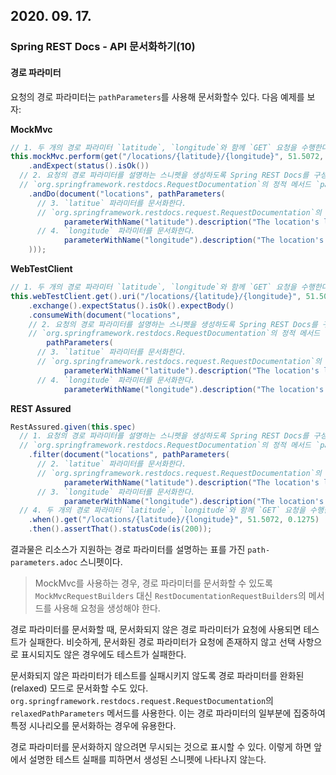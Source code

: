 ## 2020. 09. 17.

### Spring REST Docs - API 문서화하기(10)

#### 경로 파라미터

요청의 경로 파라미터는 `pathParameters`를 사용해 문서화할수 있다. 다음 예제를 보자:

**MockMvc**

```java
// 1. 두 개의 경로 파라미터 `latitude`, `longitude`와 함께 `GET` 요청을 수행한다.
this.mockMvc.perform(get("/locations/{latitude}/{longitude}", 51.5072, 0.1275)) 
	.andExpect(status().isOk())
  // 2. 요청의 경로 파라미터를 설명하는 스니펫을 생성하도록 Spring REST Docs를 구성한다.
  // `org.springframework.restdocs.RequestDocumentation`의 정적 메서드 `pathParameters`를 사용한다.
	.andDo(document("locations", pathParameters( 
      // 3. `latitue` 파라미터를 문서화한다.
      // `org.springframework.restdocs.request.RequestDocumentation`의 정적 메서드 `parameterWithName`을 사용한다.
			parameterWithName("latitude").description("The location's latitude"), 
      // 4. `longitude` 파라미터를 문서화한다.
			parameterWithName("longitude").description("The location's longitude") 
	)));
```

**WebTestClient**

```java
// 1. 두 개의 경로 파라미터 `latitude`, `longitude`와 함께 `GET` 요청을 수행한다.
this.webTestClient.get().uri("/locations/{latitude}/{longitude}", 51.5072, 0.1275) 
	.exchange().expectStatus().isOk().expectBody()
	.consumeWith(document("locations",
    // 2. 요청의 경로 파라미터를 설명하는 스니펫을 생성하도록 Spring REST Docs를 구성한다.
    // `org.springframework.restdocs.RequestDocumentation`의 정적 메서드 `pathParameters`를 사용한다.
		pathParameters( 
      // 3. `latitue` 파라미터를 문서화한다.
      // `org.springframework.restdocs.request.RequestDocumentation`의 정적 메서드 `parameterWithName`을 사용한다.
			parameterWithName("latitude").description("The location's latitude"), 
      // 4. `longitude` 파라미터를 문서화한다.
			parameterWithName("longitude").description("The location's longitude")))); 
```

**REST Assured**

```java
RestAssured.given(this.spec)
  // 1. 요청의 경로 파라미터를 설명하는 스니펫을 생성하도록 Spring REST Docs를 구성한다.
  // `org.springframework.restdocs.RequestDocumentation`의 정적 메서드 `pathParameters`를 사용한다.
	.filter(document("locations", pathParameters( 
      // 2. `latitue` 파라미터를 문서화한다.
      // `org.springframework.restdocs.request.RequestDocumentation`의 정적 메서드 `parameterWithName`을 사용한다.
			parameterWithName("latitude").description("The location's latitude"), 
      // 3. `longitude` 파라미터를 문서화한다.
			parameterWithName("longitude").description("The location's longitude")))) 
  // 4. 두 개의 경로 파라미터 `latitude`, `longitude`와 함께 `GET` 요청을 수행한다.
	.when().get("/locations/{latitude}/{longitude}", 51.5072, 0.1275) 
	.then().assertThat().statusCode(is(200));
```

결과물은 리소스가 지원하는 경로 파라미터를 설명하는 표를 가진 `path-parameters.adoc` 스니펫이다.

> MockMvc를 사용하는 경우, 경로 파라미터를 문서화할 수 있도록 `MockMvcRequestBuilders` 대신 `RestDocumentationRequestBuilders`의 메서드를 사용해 요청을 생성해야 한다.

경로 파라미터를 문서화할 때, 문서화되지 않은 경로 파라미터가 요청에 사용되면 테스트가 실패한다. 비슷하게, 문서화된 경로 파라미터가 요청에 존재하지 않고 선택 사항으로 표시되지도 않은 경우에도 테스트가 실패한다.

문서화되지 않은 파라미터가 테스트를 실패시키지 않도록 경로 파라미터를 완화된(relaxed) 모드로 문서화할 수도 있다. `org.springframework.restdocs.request.RequestDocumentation`의 `relaxedPathParameters` 메서드를 사용한다. 이는 경로 파라미터의 일부분에 집중하여 특정 시나리오를 문서화하는 경우에 유용한다.

경로 파라미터를 문서화하지 않으려면 무시되는 것으로 표시할 수 있다. 이렇게 하면 앞에서 설명한 테스트 실패를 피하면서 생성된 스니펫에 나타나지 않는다.